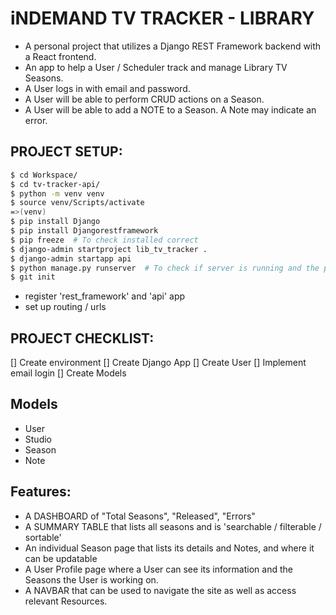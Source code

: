# iNDEMAND TV TRACKER - LIBRARY
- A personal project that utilizes a Django REST Framework backend with a React frontend.
- An app to help a User / Scheduler track and manage Library TV Seasons.
- A User logs in with email and password.
- A User will be able to perform CRUD actions on a Season.
- A User will be able to add a NOTE to a Season. A Note may indicate an error.


## PROJECT SETUP:
```bash
$ cd Workspace/
$ cd tv-tracker-api/
$ python -m venv venv
$ source venv/Scripts/activate
=>(venv)
$ pip install Django
$ pip install Djangorestframework
$ pip freeze  # To check installed correct
$ django-admin startproject lib_tv_tracker .
$ django-admin startapp api
$ python manage.py runserver  # To check if server is running and the project is set up correctly
$ git init

```
- register 'rest_framework' and 'api' app
- set up routing / urls



## PROJECT CHECKLIST:
[] Create environment
[] Create Django App
[] Create User
	[] Implement email login
[] Create Models

## Models
- User
- Studio
- Season
- Note


## Features:
- A DASHBOARD of "Total Seasons", "Released", "Errors"
- A SUMMARY TABLE that lists all seasons and is 'searchable / filterable / sortable'
- An individual Season page that lists its details and Notes, and where it can be updatable
- A User Profile page where a User can see its information and the Seasons the User is working on. 
- A NAVBAR that can be used to navigate the site as well as access relevant Resources.
